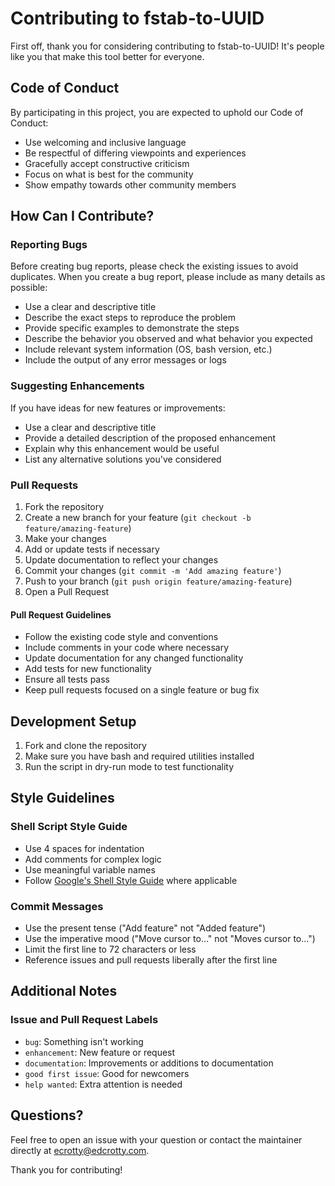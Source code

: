 # Contributing to fstab-to-UUID

First off, thank you for considering contributing to fstab-to-UUID! It's people like you that make this tool better for everyone.

## Code of Conduct

By participating in this project, you are expected to uphold our Code of Conduct:

- Use welcoming and inclusive language
- Be respectful of differing viewpoints and experiences
- Gracefully accept constructive criticism
- Focus on what is best for the community
- Show empathy towards other community members

## How Can I Contribute?

### Reporting Bugs

Before creating bug reports, please check the existing issues to avoid duplicates. When you create a bug report, please include as many details as possible:

- Use a clear and descriptive title
- Describe the exact steps to reproduce the problem
- Provide specific examples to demonstrate the steps
- Describe the behavior you observed and what behavior you expected
- Include relevant system information (OS, bash version, etc.)
- Include the output of any error messages or logs

### Suggesting Enhancements

If you have ideas for new features or improvements:

- Use a clear and descriptive title
- Provide a detailed description of the proposed enhancement
- Explain why this enhancement would be useful
- List any alternative solutions you've considered

### Pull Requests

1. Fork the repository
2. Create a new branch for your feature (`git checkout -b feature/amazing-feature`)
3. Make your changes
4. Add or update tests if necessary
5. Update documentation to reflect your changes
6. Commit your changes (`git commit -m 'Add amazing feature'`)
7. Push to your branch (`git push origin feature/amazing-feature`)
8. Open a Pull Request

#### Pull Request Guidelines

- Follow the existing code style and conventions
- Include comments in your code where necessary
- Update documentation for any changed functionality
- Add tests for new functionality
- Ensure all tests pass
- Keep pull requests focused on a single feature or bug fix

## Development Setup

1. Fork and clone the repository
2. Make sure you have bash and required utilities installed
3. Run the script in dry-run mode to test functionality

## Style Guidelines

### Shell Script Style Guide

- Use 4 spaces for indentation
- Add comments for complex logic
- Use meaningful variable names
- Follow [Google's Shell Style Guide](https://google.github.io/styleguide/shellguide.html) where applicable

### Commit Messages

- Use the present tense ("Add feature" not "Added feature")
- Use the imperative mood ("Move cursor to..." not "Moves cursor to...")
- Limit the first line to 72 characters or less
- Reference issues and pull requests liberally after the first line

## Additional Notes

### Issue and Pull Request Labels

- `bug`: Something isn't working
- `enhancement`: New feature or request
- `documentation`: Improvements or additions to documentation
- `good first issue`: Good for newcomers
- `help wanted`: Extra attention is needed

## Questions?

Feel free to open an issue with your question or contact the maintainer directly at ecrotty@edcrotty.com.

Thank you for contributing!
